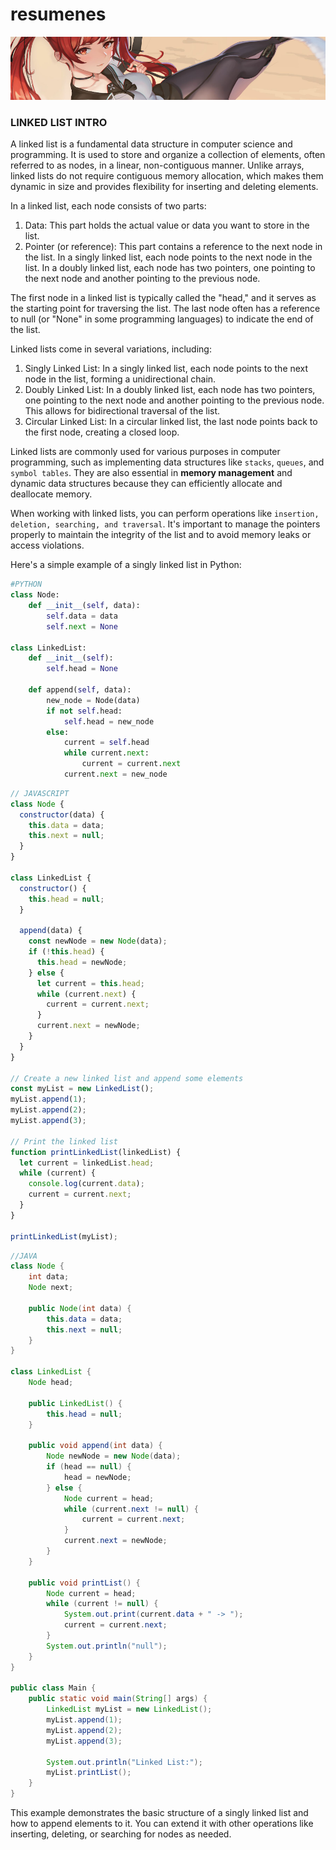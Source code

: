 # resumenes
![Texto alternativo](bg.png)


### LINKED LIST INTRO

A linked list is a fundamental data structure in computer science and programming. It is used to store and organize a collection of elements, often referred to as nodes, in a linear, non-contiguous manner. Unlike arrays, linked lists do not require contiguous memory allocation, which makes them dynamic in size and provides flexibility for inserting and deleting elements.

In a linked list, each node consists of two parts:

1. Data: This part holds the actual value or data you want to store in the list.
2. Pointer (or reference): This part contains a reference to the next node in the list. In a singly linked list, each node points to the next node in the list. In a doubly linked list, each node has two pointers, one pointing to the next node and another pointing to the previous node.

The first node in a linked list is typically called the "head," and it serves as the starting point for traversing the list. The last node often has a reference to null (or "None" in some programming languages) to indicate the end of the list.

Linked lists come in several variations, including:

1. Singly Linked List: In a singly linked list, each node points to the next node in the list, forming a unidirectional chain.
2. Doubly Linked List: In a doubly linked list, each node has two pointers, one pointing to the next node and another pointing to the previous node. This allows for bidirectional traversal of the list.
3. Circular Linked List: In a circular linked list, the last node points back to the first node, creating a closed loop.

Linked lists are commonly used for various purposes in computer programming, such as implementing data structures like `stacks`, `queues`, and `symbol tables`. They are also essential in **memory management** and dynamic data structures because they can efficiently allocate and deallocate memory.

When working with linked lists, you can perform operations like `insertion, deletion, searching, and traversal`. It's important to manage the pointers properly to maintain the integrity of the list and to avoid memory leaks or access violations.

Here's a simple example of a singly linked list in Python:

```python
#PYTHON
class Node:
    def __init__(self, data):
        self.data = data
        self.next = None

class LinkedList:
    def __init__(self):
        self.head = None

    def append(self, data):
        new_node = Node(data)
        if not self.head:
            self.head = new_node
        else:
            current = self.head
            while current.next:
                current = current.next
            current.next = new_node

```

```jsx
// JAVASCRIPT
class Node {
  constructor(data) {
    this.data = data;
    this.next = null;
  }
}

class LinkedList {
  constructor() {
    this.head = null;
  }

  append(data) {
    const newNode = new Node(data);
    if (!this.head) {
      this.head = newNode;
    } else {
      let current = this.head;
      while (current.next) {
        current = current.next;
      }
      current.next = newNode;
    }
  }
}

// Create a new linked list and append some elements
const myList = new LinkedList();
myList.append(1);
myList.append(2);
myList.append(3);

// Print the linked list
function printLinkedList(linkedList) {
  let current = linkedList.head;
  while (current) {
    console.log(current.data);
    current = current.next;
  }
}

printLinkedList(myList);
```

```java
//JAVA
class Node {
    int data;
    Node next;

    public Node(int data) {
        this.data = data;
        this.next = null;
    }
}

class LinkedList {
    Node head;

    public LinkedList() {
        this.head = null;
    }

    public void append(int data) {
        Node newNode = new Node(data);
        if (head == null) {
            head = newNode;
        } else {
            Node current = head;
            while (current.next != null) {
                current = current.next;
            }
            current.next = newNode;
        }
    }

    public void printList() {
        Node current = head;
        while (current != null) {
            System.out.print(current.data + " -> ");
            current = current.next;
        }
        System.out.println("null");
    }
}

public class Main {
    public static void main(String[] args) {
        LinkedList myList = new LinkedList();
        myList.append(1);
        myList.append(2);
        myList.append(3);

        System.out.println("Linked List:");
        myList.printList();
    }
}
```

This example demonstrates the basic structure of a singly linked list and how to append elements to it. You can extend it with other operations like inserting, deleting, or searching for nodes as needed.

